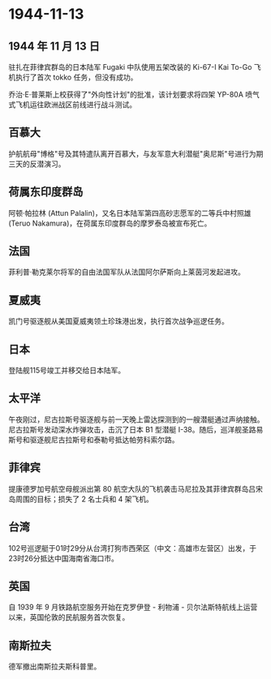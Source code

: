 # 1944-11-13

## 1944 年 11 月 13 日

驻扎在菲律宾群岛的日本陆军 Fugaki 中队使用五架改装的 Ki-67-I Kai To-Go
飞机执行了首次 tokko 任务，但没有成功。

乔治·E·普莱斯上校获得了"外向性计划"的批准，该计划要求将四架 YP-80A
喷气式飞机运往欧洲战区前线进行战斗测试。

## 百慕大

护航航母"博格"号及其特遣队离开百慕大，与友军意大利潜艇"奥尼斯"号进行为期三天的反潜演习。

## 荷属东印度群岛

阿顿·帕拉林 (Attun Palalin)，又名日本陆军第四高砂志愿军的二等兵中村照雄
(Teruo Nakamura)，在荷属东印度群岛的摩罗泰岛被宣布死亡。

## 法国

菲利普·勒克莱尔将军的自由法国军队从法国阿尔萨斯向上莱茵河发起进攻。

## 夏威夷

凯门号驱逐舰从美国夏威夷领土珍珠港出发，执行首次战争巡逻任务。

## 日本

登陆舰115号竣工并移交给日本陆军。

## 太平洋

午夜刚过，尼古拉斯号驱逐舰与前一天晚上雷达探测到的一艘潜艇通过声纳接触。尼古拉斯号发动深水炸弹攻击，击沉了日本
B1 型潜艇
I-38。随后，巡洋舰圣路易斯号和驱逐舰尼古拉斯号和泰勒号抵达帕劳科索尔路。

## 菲律宾

提康德罗加号航空母舰派出第 80
航空大队的飞机袭击马尼拉及其菲律宾群岛吕宋岛周围的目标；损失了 2
名士兵和 4 架飞机。

## 台湾

102号巡逻艇于01时29分从台湾打狗市西荣区（中文：高雄市左营区）出发，于23时26分抵达中国海南省海口市。

## 英国

自 1939 年 9 月铁路航空服务开始在克罗伊登 - 利物浦 -
贝尔法斯特航线上运营以来，英国伦敦的民航服务首次恢复。

## 南斯拉夫

德军撤出南斯拉夫斯科普里。

